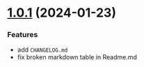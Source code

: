 # [1.0.1](https://github.com/kothariji/use-media-stream/compare/v1.0.1...v1.0.1) (2024-01-23)

### Features

- add `CHANGELOG.md`
- fix broken markdown table in Readme.md
